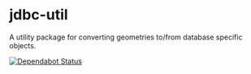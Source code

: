 # jdbc-util
A utility package for converting geometries to/from database specific objects.

[![Dependabot Status](https://api.dependabot.com/badges/status?host=github&repo=B3Partners/jdbc-util)](https://dependabot.com)
